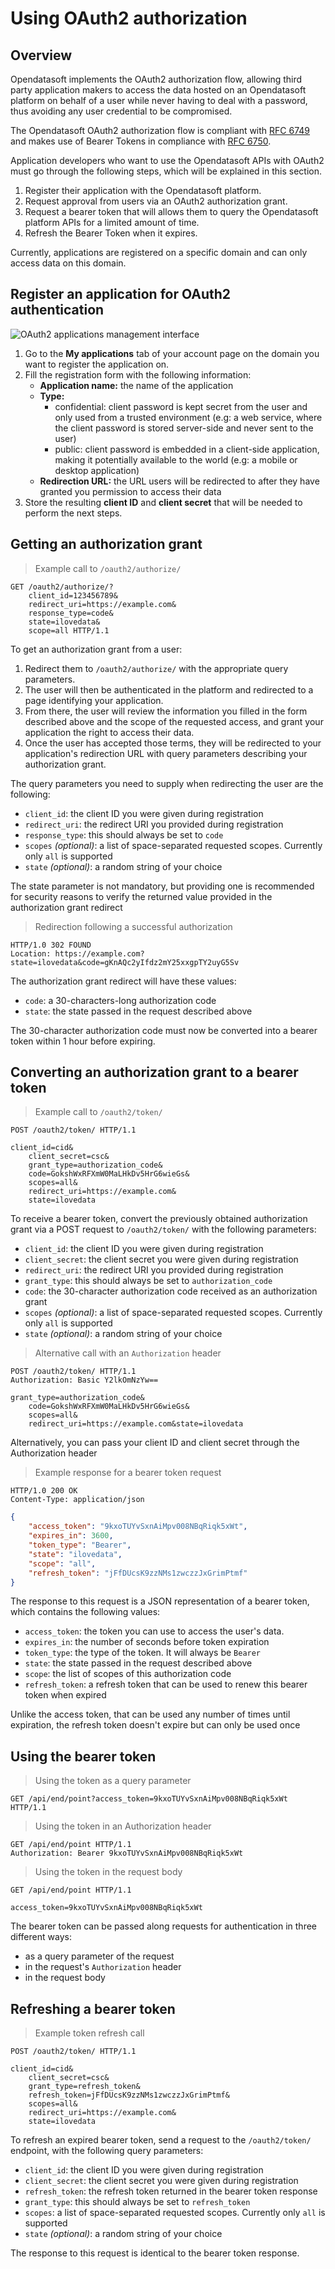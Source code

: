 # Using OAuth2 authorization

## Overview

Opendatasoft implements the OAuth2 authorization flow, allowing third party application makers to access the data
hosted on an Opendatasoft platform on behalf of a user while never having to deal with a password, thus avoiding any user
credential to be compromised.

The Opendatasoft OAuth2 authorization flow is compliant with [RFC 6749](https://tools.ietf.org/html/rfc6749) and makes
use of Bearer Tokens in compliance with [RFC 6750](https://tools.ietf.org/html/rfc6750).

Application developers who want to use the Opendatasoft APIs with OAuth2 must go through the following steps, which will be explained in this section.

1. Register their application with the Opendatasoft platform.
2. Request approval from users via an OAuth2 authorization grant.
3. Request a bearer token that will allows them to query the Opendatasoft platform APIs for a limited amount of time.
4. Refresh the Bearer Token when it expires.

Currently, applications are registered on a specific domain and can only access data on this domain.

## Register an application for OAuth2 authentication

![OAuth2 applications management interface](common/oauth2__applications.png)

1. Go to the **My applications** tab of your account page on the domain you want to register the application on.
2. Fill the registration form with the following information:
    * **Application name:** the name of the application
    * **Type:**
        * confidential: client password is kept secret from the user and only used from a trusted environment (e.g: a web service, where the client password is stored server-side and never sent to the user)
        * public: client password is embedded in a client-side application, making it potentially available to the world (e.g: a mobile or desktop application)
    * **Redirection URL:** the URL users will be redirected to after they have granted you permission to access their data
3. Store the resulting **client ID** and **client secret** that will be needed to perform the next steps.

## Getting an authorization grant

> Example call to `/oauth2/authorize/`

```text
GET /oauth2/authorize/?
    client_id=123456789&
    redirect_uri=https://example.com&
    response_type=code&
    state=ilovedata&
    scope=all HTTP/1.1
```

To get an authorization grant from a user:

1. Redirect them to `/oauth2/authorize/` with the appropriate query parameters.
2. The user will then be authenticated in the platform and redirected to a page identifying your application.
3. From there, the user will review the information you filled in the form described above and the scope of the requested access, and grant your application the right to access their data.
4. Once the user has accepted those terms, they will be redirected to your application's redirection URL with query parameters describing your authorization grant.

The query parameters you need to supply when redirecting the user are the following:

* `client_id`: the client ID you were given during registration
* `redirect_uri`: the redirect URI you provided during registration
* `response_type`: this should always be set to `code`
* `scopes` *(optional)*: a list of space-separated requested scopes. Currently only `all` is supported
* `state` *(optional)*: a random string of your choice

<aside>
The state parameter is not mandatory, but providing one is recommended for security reasons to verify the returned value provided in the authorization grant redirect
</aside>

> Redirection following a successful authorization

```text
HTTP/1.0 302 FOUND
Location: https://example.com?state=ilovedata&code=gKnAQc2yIfdz2mY25xxgpTY2uyG5Sv
```

The authorization grant redirect will have these values:

* `code`: a 30-characters-long authorization code
* `state`: the state passed in the request described above

The 30-character authorization code must now be converted into a bearer token within 1 hour before expiring.

## Converting an authorization grant to a bearer token

> Example call to `/oauth2/token/`

```http
POST /oauth2/token/ HTTP/1.1

client_id=cid&
    client_secret=csc&
    grant_type=authorization_code&
    code=GokshWxRFXmW0MaLHkDv5HrG6wieGs&
    scopes=all&
    redirect_uri=https://example.com&
    state=ilovedata
```

To receive a bearer token, convert the previously obtained authorization grant via a POST request to `/oauth2/token/` with the following parameters:

* `client_id`: the client ID you were given during registration
* `client_secret`: the client secret you were given during registration
* `redirect_uri`: the redirect URI you provided during registration
* `grant_type`: this should always be set to `authorization_code`
* `code`: the 30-character authorization code received as an authorization grant
* `scopes` *(optional)*: a list of space-separated requested scopes. Currently only `all` is supported
* `state` *(optional)*: a random string of your choice

> Alternative call with an `Authorization` header

```http
POST /oauth2/token/ HTTP/1.1
Authorization: Basic Y2lkOmNzYw==

grant_type=authorization_code&
    code=GokshWxRFXmW0MaLHkDv5HrG6wieGs&
    scopes=all&
    redirect_uri=https://example.com&state=ilovedata
```

Alternatively, you can pass your client ID and client secret through the Authorization header

> Example response for a bearer token request

```http
HTTP/1.0 200 OK
Content-Type: application/json
```

```json
{
    "access_token": "9kxoTUYvSxnAiMpv008NBqRiqk5xWt",
    "expires_in": 3600,
    "token_type": "Bearer",
    "state": "ilovedata",
    "scope": "all",
    "refresh_token": "jFfDUcsK9zzNMs1zwczzJxGrimPtmf"
}
```

The response to this request is a JSON representation of a bearer token, which contains the following values:

* `access_token`: the token you can use to access the user's data.
* `expires_in`: the number of seconds before token expiration
* `token_type`: the type of the token. It will always be `Bearer`
* `state`: the state passed in the request described above
* `scope`: the list of scopes of this authorization code
* `refresh_token`: a refresh token that can be used to renew this bearer token when expired

<aside>
    Unlike the access token, that can be used any number of times until expiration, the refresh token doesn't expire but can only be used once
</aside>

## Using the bearer token

> Using the token as a query parameter

```http
GET /api/end/point?access_token=9kxoTUYvSxnAiMpv008NBqRiqk5xWt HTTP/1.1
```

> Using the token in an Authorization header

```http
GET /api/end/point HTTP/1.1
Authorization: Bearer 9kxoTUYvSxnAiMpv008NBqRiqk5xWt
```

> Using the token in the request body

```http
GET /api/end/point HTTP/1.1

access_token=9kxoTUYvSxnAiMpv008NBqRiqk5xWt
```

The bearer token can be passed along requests for authentication in three different ways:

* as a query parameter of the request
* in the request's `Authorization` header
* in the request body

## Refreshing a bearer token

> Example token refresh call

```http
POST /oauth2/token/ HTTP/1.1

client_id=cid&
    client_secret=csc&
    grant_type=refresh_token&
    refresh_token=jFfDUcsK9zzNMs1zwczzJxGrimPtmf&
    scopes=all&
    redirect_uri=https://example.com&
    state=ilovedata
```

To refresh an expired bearer token, send a request to the `/oauth2/token/` endpoint, with the following query parameters:

* `client_id`: the client ID you were given during registration
* `client_secret`: the client secret you were given during registration
* `refresh_token`: the refresh token returned in the bearer token response
* `grant_type`: this should always be set to `refresh_token`
* `scopes`: a list of space-separated requested scopes. Currently only `all` is supported
* `state` *(optional)*: a random string of your choice

The response to this request is identical to the bearer token response.

